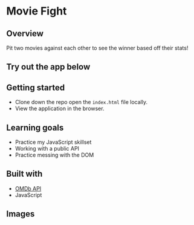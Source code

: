 # Movie Fight

## Overview
Pit two movies against each other to see the winner based off their stats!

## Try out the app below

## Getting started
* Clone down the repo open the `index.html` file locally.
* View the application in the browser.


## Learning goals
* Practice my JavaScript skillset
* Working with a public API
* Practice messing with the DOM

## Built with
* [OMDb API](https://www.omdbapi.com/)
* JavaScript

## Images

